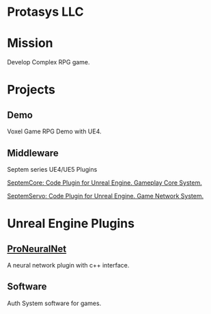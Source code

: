 # Protasys LLC

# Mission

Develop Complex RPG game.

# Projects

## Demo

Voxel Game RPG Demo with UE4.

## Middleware

Septem series UE4/UE5 Plugins

[SeptemCore: Code Plugin for Unreal Engine. Gameplay Core System.](https://github.com/sikkey/SeptemCore)

[SeptemServo: Code Plugin for Unreal Engine. Game Network System.](https://github.com/sikkey/SeptemServo)

# Unreal Engine Plugins

## [ProNeuralNet](https://protasys.github.io/ProNeuralNet.md)

A neural network plugin with c++ interface.


## Software

Auth System software for games.